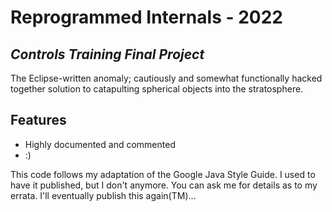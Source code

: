# Reprogrammed Internals - 2022
## _Controls Training Final Project_

The Eclipse-written anomaly; cautiously and somewhat functionally hacked together solution to catapulting spherical objects into the stratosphere.

## Features

- Highly documented and commented
- :)

This code follows my adaptation of the Google Java Style Guide. I used to have it published, but I don't anymore. You can ask me for details as to my errata. I'll eventually publish this again(TM)...